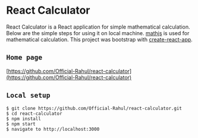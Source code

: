 # React Calculator

React Calculator is a React application for simple mathematical calculation.
Below are the simple steps for using it on local machine.
[mathjs](https://mathjs.org/) is used for mathematical calculation.
This project was bootstrap with [create-react-app](https://github.com/facebook/create-react-app).

## `Home page`

[https://github.com/Official-Rahul/react-calculator](https://github.com/Official-Rahul/react-calculator)


## `Local setup`

```
$ git clone https://github.com/Official-Rahul/react-calculator.git
$ cd react-calculator
$ npm install
$ npm start
$ navigate to http://localhost:3000
```
